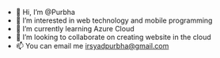 - 👋 Hi, I’m @Purbha
- 👀 I’m interested in web technology and mobile programming
- 🌱 I’m currently learning Azure Cloud
- 💞️ I’m looking to collaborate on creating website in the cloud
- 📫 You can email me irsyadpurbha@gmail.com

<!---
Purbha/Purbha is a ✨ special ✨ repository because its `README.md` (this file) appears on your GitHub profile.
You can click the Preview link to take a look at your changes.
--->
